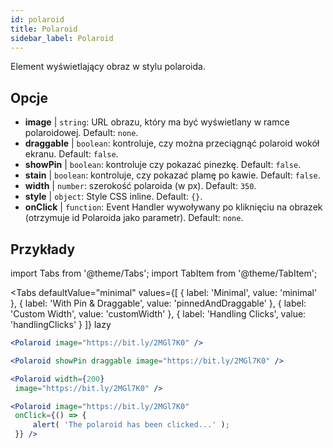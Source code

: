 ```yaml
---
id: polaroid
title: Polaroid
sidebar_label: Polaroid
---
```


Element wyświetlający obraz w stylu polaroida.

## Opcje

* __image__ | `string`: URL obrazu, który ma być wyświetlany w ramce polaroidowej. Default: `none`.
* __draggable__ | `boolean`: kontroluje, czy można przeciągnąć polaroid wokół ekranu. Default: `false`.
* __showPin__ | `boolean`: kontroluje czy pokazać pinezkę. Default: `false`.
* __stain__ | `boolean`: kontroluje, czy pokazać plamę po kawie. Default: `false`.
* __width__ | `number`: szerokość polaroida (w px). Default: `350`.
* __style__ | `object`: Style CSS inline. Default: `{}`.
* __onClick__ | `function`: Event Handler wywoływany po kliknięciu na obrazek (otrzymuje id Polaroida jako parametr). Default: `none`.


## Przykłady

import Tabs from '@theme/Tabs';
import TabItem from '@theme/TabItem';

<Tabs
    defaultValue="minimal"
    values={[
        { label: 'Minimal', value: 'minimal' },
        { label: 'With Pin & Draggable', value: 'pinnedAndDraggable' },
        { label: 'Custom Width', value: 'customWidth' },
        { label: 'Handling Clicks', value: 'handlingClicks' }
    ]}
    lazy
>

<TabItem value="minimal">

```jsx live
<Polaroid image="https://bit.ly/2MGl7K0" />
```

</TabItem>

<TabItem value="pinnedAndDraggable">

```jsx live
<Polaroid showPin draggable image="https://bit.ly/2MGl7K0" />
```

</TabItem>

<TabItem value="customWidth">

```jsx live
<Polaroid width={200}
 image="https://bit.ly/2MGl7K0" />
```

</TabItem>

<TabItem value="handlingClicks">

```jsx live
<Polaroid image="https://bit.ly/2MGl7K0" 
 onClick={() => {
     alert( 'The polaroid has been clicked...' );
 }} />
```

</TabItem>

</Tabs>
